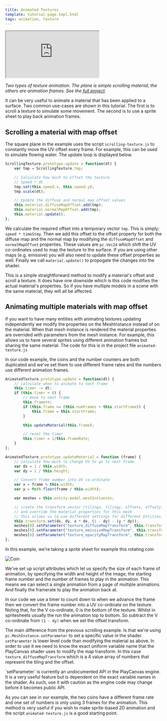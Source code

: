```yaml
---
title: Animated Textures
template: tutorial-page.tmpl.html
tags: animation, texture
---
```


<iframe src="http://playcanv.as/p/qFDE1q2H"></iframe>

*Two types of texture animation. The plane is simple scrolling material, the others are animation frames. See the [full project][1].*

It can be very useful to animate a material that has been applied to a surface. Two common use-cases are shown in this tutorial. The first is to scroll a texture to simulate some movement. The second is to use a sprite sheet to play back animation frames.

## Scrolling a material with map offset

The square plane in the example uses the script `scrolling-texture.js` to constantly move the UV offset every frame. For example, this can be used to simulate flowing water. The update loop is displayed below.

```javascript
ScrollingTexture.prototype.update = function(dt) {
    var tmp = ScrollingTexture.tmp;

    // Calculate how much to offset the texture
    // Speed * dt
    tmp.set(this.speed.x, this.speed.y);
    tmp.scale(dt);

    // Update the diffuse and normal map offset values
    this.material.diffuseMapOffset.add(tmp);
    this.material.normalMapOffset.add(tmp);
    this.material.update();
};
```

We calculate the required offset into a temporary vector `tmp`. This is simply: `speed * timeStep`. Then we add this offset to the offset property for both the diffuse map and the normal map by modifying the `diffuseMapOffset` and `normalMapOffset` properties. These values are `pc.Vec2`s which shift the UV co-ordinates used to map the texture to the surface. If you are using other maps (e.g. emissive) you will also need to update these offset properties as well. Finally we call `material.update()` to propogate the changes into the shader.

This is a simple straightforward method to modify a material's offset and scroll a texture. It does have one downside which is this code modifies the actual material's properties. So if you have multiple models in a scene with the same material, they will all be affected.

## Animating multiple materials with map offset

If you want to have many entities with animating textures updating independently we modify the properties on the MeshInstance instead of on the material. When that mesh instance is rendered the material properties are overrided with parameters from the mesh instance. For example, this allows us to have several sprites using different animation frames but sharing the same material. The code for this is in the project file `animated-texture.js`

In our code example, the coins and the number counters are both duplicated and we've set them to use different frame rates and the numbers use different animation frames.

```javascript
AnimatedTexture.prototype.update = function(dt) {
    // calculate when to animate to next frame
    this.timer -= dt;
    if (this.timer < 0) {
        // move to next frame
        this.frame++;
        if (this.frame >= (this.numFrames + this.startFrame)) {
            this.frame = this.startFrame;
        }

        this.updateMaterial(this.frame);

        // reset the timer
        this.timer = 1/this.frameRate;
    }
};

AnimatedTexture.prototype.updateMaterial = function (frame) {
    // calculate how much to change UV to go to next frame
    var dx = 1 / this.width;
    var dy = 1 / this.height;

    // Convert frame number into UV co-ordinate
    var x = frame % this.width;
    var y = Math.floor(frame / this.width);

    var meshes = this.entity.model.meshInstances;

    // create the transform vector (tilingx, tilingy, offsetx, offsety)
    // and override the material properties for this mesh
    // This allows us to use different settings for different Entities, but share the same material
    this.transform.set(dx, dy, x * dx, (1 - dy) - (y * dy));
    meshes[0].setParameter("texture_diffuseMapTransform", this.transform.data);
    meshes[0].setParameter("texture_emissiveMapTransform", this.transform.data);
    meshes[0].setParameter("texture_opacityMapTransform", this.transform.data);
};
```

In this example, we're taking a sprite sheet for example this rotating coin

![Coin][2]

We've set up script attributes which let us specify the size of each frame of animation, by specifying the width and height of the image; the starting frame number and the number of frames to play in the animation. This means we can select a single animation from a page of multiple animations. And finally the framerate to play the animation back at.

In our code we use a timer to count down to when we advance the frame then we convert the frame number into a UV co-ordinate on the texture. Noting that, for the V co-ordinate, 0 is the bottom of the texture. Whilst in spritesheets usually the run the animation top to bottom. So subtract the V co-ordinate from `(1 - dy)` when we set the offset transform.

The main difference from the previous scrolling example. Is that we're using `pc.MeshInstance.setParameter` to set a specific value in the shader. `setParameter` is lower level code than modifying the material as above. In order to use it we need to know the exact uniform variable name that the PlayCanvas shader uses to modify the map transform. In this case `texture_diffuseMapTransform` which is a 4 value array of numbers that represent the tiling and the offset.

<div class="alert-info">
`setParameter` is currently an undocumented API in the PlayCanvas engine. It is a very useful feature but is dependent on the exact variable names in the shader. As such, use it with caution as the engine code may change before it becomes public API.
</div>

As you can see in our example, the two coins have a different frame rate and one set of numbers is only using 3 frames for the animation. This method is very useful if you wish to make sprite-based 2D animation and the script `animated-texture.js` is a good starting point.

[1]: https://playcanvas.com/project/405882
[2]: /images/tutorials/intermediate/animated-textures/coin-rotate.png
